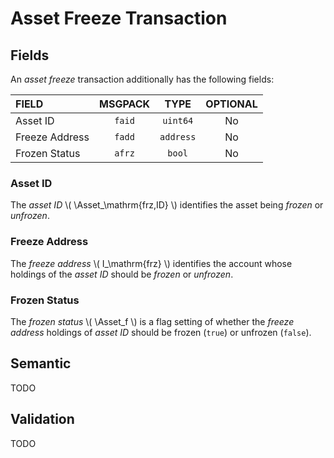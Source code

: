 $$
\newcommand \Asset {\mathrm{Asa}}
$$

# Asset Freeze Transaction

## Fields

An _asset freeze_ transaction additionally has the following fields:

| FIELD          | MSGPACK |   TYPE    | OPTIONAL |
|:---------------|:-------:|:---------:|:--------:|
| Asset ID       | `faid`  | `uint64`  |    No    |
| Freeze Address | `fadd`  | `address` |    No    |
| Frozen Status  | `afrz`  |  `bool`   |    No    |

### Asset ID

The _asset ID_ \\( \Asset_\mathrm{frz,ID} \\) identifies the asset being _frozen_
or _unfrozen_.

### Freeze Address

The _freeze address_ \\( I_\mathrm{frz} \\) identifies the account whose holdings
of the _asset ID_ should be _frozen_ or _unfrozen_.

### Frozen Status

The _frozen status_ \\( \Asset_f \\) is a flag setting of whether the _freeze address_
holdings of _asset ID_ should be frozen (`true`) or unfrozen (`false`).

## Semantic

TODO

## Validation

TODO